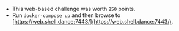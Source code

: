 * This web-based challenge was worth `250` points.
* Run `docker-compose up` and then browse to [https://web.shell.dance:7443/](https://web.shell.dance:7443/).
